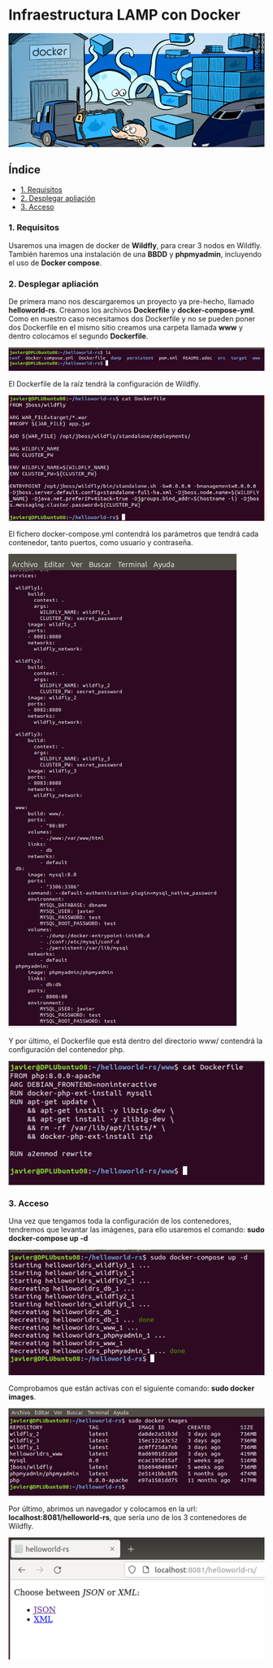 # Infraestructura LAMP con Docker

![logo](https://github.com/Regnierd/Docker/blob/main/ClusterizandoServicioRESTWildfly/img/logo.png)

## Índice

- <a href="#1">1. Requisitos </a>
- <a href="#2">2. Desplegar apliación </a>
- <a href="#3">3. Acceso </a>

<a name="1"></a>

### 1. Requisitos
Usaremos una imagen de docker de <b>Wildfly</b>, para crear 3 nodos en Wildfly. También haremos una instalación de una <b>BBDD</b> y <b>phpmyadmin</b>, incluyendo el uso de <b>Docker compose</b>.

<a name="2"></a>

### 2. Desplegar apliación
De primera mano nos descargaremos un proyecto ya pre-hecho, llamado <b>helloworld-rs</b>. Creamos los archivos <b>Dockerfile</b> y <b>docker-compose-yml</b>. Como en nuestro caso necesitamos dos Dockerfile y no se pueden poner dos Dockerfile en el mismo sitio creamos una carpeta llamada <b>www</b> y dentro colocamos el segundo <b>Dockerfile</b>.

![1](https://github.com/Regnierd/Docker/blob/main/ClusterizandoServicioRESTWildfly/img/1.png)

El Dockerfile de la raíz tendrá la configuración de Wildfly.

![2](https://github.com/Regnierd/Docker/blob/main/ClusterizandoServicioRESTWildfly/img/2.PNG)

El fichero docker-compose.yml contendrá los parámetros que tendrá cada contenedor, tanto puertos, como usuario y contraseña.

![3](https://github.com/Regnierd/Docker/blob/main/ClusterizandoServicioRESTWildfly/img/3.PNG)

Y por último, el Dockerfile que está dentro del directorio www/ contendrá la configuración del contenedor php.

![4](https://github.com/Regnierd/Docker/blob/main/ClusterizandoServicioRESTWildfly/img/4.PNG)

<a name="3"></a>

### 3. Acceso
Una vez que tengamos toda la configuración de los contenedores, tendremos que levantar las imágenes, para ello usaremos el comando: <b>sudo docker-compose up -d</b>

![5](https://github.com/Regnierd/Docker/blob/main/ClusterizandoServicioRESTWildfly/img/5.png)

Comprobamos que están activas con el siguiente comando: <b>sudo docker images</b>.

![6](https://github.com/Regnierd/Docker/blob/main/ClusterizandoServicioRESTWildfly/img/6.png)

Por último, abrimos un navegador y colocamos en la url:<b> localhost:8081/helloworld-rs</b>, que sería uno de los 3 contenedores de Wildfly.

![7](https://github.com/Regnierd/Docker/blob/main/ClusterizandoServicioRESTWildfly/img/7.PNG)

